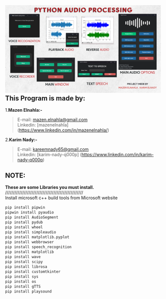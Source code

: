 ![Audio Processing Features](/Screen.png)
This Program is made by:
---------------
1.**Mazen Elnahla:-**  
> E-mail: mazen.elnahla@gmail.com  
> Linkedin: [mazenelnahla] (https://www.linkedin.com/in/mazenelnahla/)  

2.**Karim Nady:-**  
> E-mail: kareemnady65@gmail.com  
> Linkedin: [karim-nady-q000p] (https://www.linkedin.com/in/karim-nady-q000p)  

NOTE:
---------------
**These are some Libraries you must install.**  
//////////////////////////////////////////////////   
Install microsoft c++ build tools from Microsoft website  

	pip install pipwin  
	pipwin install pyaudio  
	pip install AudioSegment  
	pip install pydub  
	pip install wheel  
	pip install simpleaudio  
	pip install matplotlib.pyplot  
	pip install webbrowser  
	pip install speech_recognition  
	pip install matplotlib  
	pip install wave  
	pip install scipy  
	pip install librosa  
	pip install customtkinter  
	pip install sys  
	pip install os  
	pip install gTTS  
	pip install playsound  
